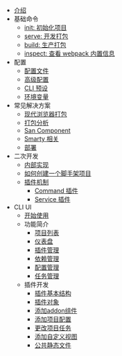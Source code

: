 -   [介绍](/README.md)
-   基础命令
    -   [init: 初始化项目](/create-project.md)
    -   [serve: 开发打包](/serve.md)
    -   [build: 生产打包](/build.md)
    -   [inspect: 查看 webpack 内置信息](/inspect.md)
-   配置
    -   [配置文件](/config.md)
    -   [高级配置](/advanced.md)
    -   [CLI 预设](/presets.md)
    -   [环境变量](/env.md)
-   常见解决方案
    -   [现代浏览器打包](/modern-mode.md)
    -   [打包分析](/bundle-analyze.md)
    -   [San Component](/component.md)
    -   [Smarty 相关](/smarty.md)
    -   [部署](/deployment.md)
-   二次开发
    -   [内部实现](/architecture.md)
    -   [如何创建一个脚手架项目](/create-scaffold.md)
    -   [插件机制](/plugin.md)
        -   [Command 插件](/cmd-plugin.md)
        -   [Service 插件](/srv-plugin.md)
-   CLI UI
    -   [开始使用](/ui/start.md)
    -   功能简介
        -   [项目列表](/ui/project-list.md)
        -   [仪表盘](/ui/dashboard.md)
        -   [插件管理](/ui/plugin.md)
        -   [依赖管理](/ui/dependency.md)
        -   [配置管理](/ui/configuration.md)
        -   [任务管理](/ui/task.md)
    -   插件开发
        -   [插件基本结构](/ui/structure.md)
        -   [插件对象](/ui/plugin-object.md)
        -   [添加addon组件](/ui/add-addon.md)
        -   [添加项目配置](/ui/add-config.md)
        -   [更改项目任务](/ui/cover-task.md)
        -   [添加自定义视图](/ui/add-view.md)
        -   [公共静态文件](/ui/static.md)
